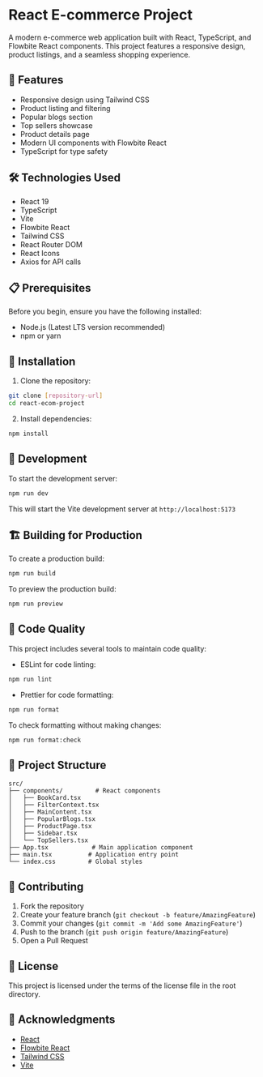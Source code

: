 # React E-commerce Project

A modern e-commerce web application built with React, TypeScript, and Flowbite React components. This project features a responsive design, product listings, and a seamless shopping experience.

## 🚀 Features

- Responsive design using Tailwind CSS
- Product listing and filtering
- Popular blogs section
- Top sellers showcase
- Product details page
- Modern UI components with Flowbite React
- TypeScript for type safety

## 🛠️ Technologies Used

- React 19
- TypeScript
- Vite
- Flowbite React
- Tailwind CSS
- React Router DOM
- React Icons
- Axios for API calls

## 📋 Prerequisites

Before you begin, ensure you have the following installed:
- Node.js (Latest LTS version recommended)
- npm or yarn

## 🔧 Installation

1. Clone the repository:
```bash
git clone [repository-url]
cd react-ecom-project
```

2. Install dependencies:
```bash
npm install
```

## 🚀 Development

To start the development server:

```bash
npm run dev
```

This will start the Vite development server at `http://localhost:5173`

## 🏗️ Building for Production

To create a production build:

```bash
npm run build
```

To preview the production build:

```bash
npm run preview
```

## 🧹 Code Quality

This project includes several tools to maintain code quality:

- ESLint for code linting:
```bash
npm run lint
```

- Prettier for code formatting:
```bash
npm run format
```

To check formatting without making changes:
```bash
npm run format:check
```

## 📁 Project Structure

```
src/
├── components/         # React components
│   ├── BookCard.tsx
│   ├── FilterContext.tsx
│   ├── MainContent.tsx
│   ├── PopularBlogs.tsx
│   ├── ProductPage.tsx
│   ├── Sidebar.tsx
│   └── TopSellers.tsx
├── App.tsx            # Main application component
├── main.tsx          # Application entry point
└── index.css         # Global styles
```

## 🤝 Contributing

1. Fork the repository
2. Create your feature branch (`git checkout -b feature/AmazingFeature`)
3. Commit your changes (`git commit -m 'Add some AmazingFeature'`)
4. Push to the branch (`git push origin feature/AmazingFeature`)
5. Open a Pull Request

## 📝 License

This project is licensed under the terms of the license file in the root directory.

## 🙏 Acknowledgments

- [React](https://reactjs.org/)
- [Flowbite React](https://flowbite-react.com/)
- [Tailwind CSS](https://tailwindcss.com/)
- [Vite](https://vitejs.dev/)
